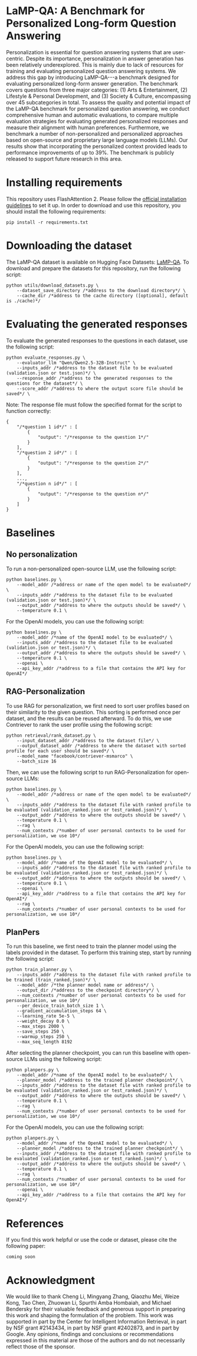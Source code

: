 # LaMP-QA: A Benchmark for Personalized Long-form Question Answering

Personalization is essential for question answering systems that are user-centric. Despite its importance, personalization in answer generation has been relatively underexplored. This is mainly due to lack of resources for training and evaluating personalized question answering systems. We address this gap by introducing LaMP-QA---a benchmark designed for evaluating personalized long-form answer generation. The benchmark covers questions from three major categories: (1) Arts & Entertainment, (2) Lifestyle & Personal Development, and (3) Society & Culture, encompassing over 45 subcategories in total. To assess the quality and potential impact of the LaMP-QA benchmark for personalized question answering, we conduct comprehensive human and automatic evaluations, to compare multiple evaluation strategies for evaluating generated personalized responses and measure their alignment with human preferences. Furthermore, we benchmark a number of non-personalized and personalized approaches based on open-source and proprietary large language models (LLMs). Our results show that incorporating the personalized context provided leads to performance improvements of up to 39\%. The benchmark is publicly released to support future research in this area.

# Installing requirements

This repository uses FlashAttention 2. Please follow the [official installation guidelines](https://github.com/Dao-AILab/flash-attention) to set it up. In order to download and use this repository, you should install the following requirements:

```
pip install -r requirements.txt
```

# Downloading the dataset

The LaMP-QA dataset is available on Hugging Face Datasets: [LaMP-QA](https://huggingface.co/datasets/alireza7/LaMP-QA). To download and prepare the datasets for this repository, run the following script:

```shell
python utils/download_datasets.py \
    --dataset_save_directory /*address to the download directory*/ \
    --cache_dir /*address to the cache directory ([optional], default is ./cache)*/
```

# Evaluating the generated responses

To evaluate the generated responses to the questions in each dataset, use the following script:

```shell
python evaluate_responses.py \
    --evaluator_llm "Qwen/Qwen2.5-32B-Instruct" \
    --inputs_addr /*address to the dataset file to be evaluated (validation.json or test.json)*/ \
    --response_addr /*address to the generated responses to the questions for the dataset*/ \
    --score_addr /*address to where the output score file should be saved*/ \
```

Note: The response file must follow the specified format for the script to function correctly:

```
{
    "/*question 1 id*/" : [
        {
            "output": "/*response to the question 1*/"
        }
    ],
    "/*question 2 id*/" : [
        {
            "output": "/*response to the question 2*/"
        }
    ],
    ...,
    "/*question n id*/" : [
        {
            "output": "/*response to the question n*/"
        }
    ]
}
```

# Baselines

## No personalization

To run a non-personalized open-source LLM, use the following script:

```shell
python baselines.py \
    --model_addr /*address or name of the open model to be evaluated*/ \
    --inputs_addr /*address to the dataset file to be evaluated (validation.json or test.json)*/ \
    --output_addr /*address to where the outputs should be saved*/ \
    --temperature 0.1 \
```

For the OpenAI models, you can use the following script:

```shell
python baselines.py \
    --model_addr /*name of the OpenAI model to be evaluated*/ \
    --inputs_addr /*address to the dataset file to be evaluated (validation.json or test.json)*/ \
    --output_addr /*address to where the outputs should be saved*/ \
    --temperature 0.1 \
    --openai \
    --api_key_addr /*address to a file that contains the API key for OpenAI*/
```

## RAG-Personalization

To use RAG for personalization, we first need to sort user profiles based on their similarity to the given question. This sorting is performed once per dataset, and the results can be reused afterward. To do this, we use Contriever to rank the user profile using the following script:

```shell
python retrieval/rank_dataset.py \
    --input_dataset_addr /*address to the dataset file*/ \
    --output_dataset_addr /*address to where the dataset with sorted profile for each user should be saved*/ \
    --model_name "facebook/contriever-msmarco" \
    --batch_size 16
```

Then, we can use the following script to run RAG-Personalization for open-source LLMs:

```shell
python baselines.py \
    --model_addr /*address or name of the open model to be evaluated*/ \
    --inputs_addr /*address to the dataset file with ranked profile to be evaluated (validation_ranked.json or test_ranked.json)*/ \
    --output_addr /*address to where the outputs should be saved*/ \
    --temperature 0.1 \
    --rag \
    --num_contexts /*number of user personal contexts to be used for personalization, we use 10*/
```

For the OpenAI models, you can use the following script:

```shell
python baselines.py \
    --model_addr /*name of the OpenAI model to be evaluated*/ \
    --inputs_addr /*address to the dataset file with ranked profile to be evaluated (validation_ranked.json or test_ranked.json)*/ \
    --output_addr /*address to where the outputs should be saved*/ \
    --temperature 0.1 \
    --openai \
    --api_key_addr /*address to a file that contains the API key for OpenAI*/
    --rag \
    --num_contexts /*number of user personal contexts to be used for personalization, we use 10*/
```

## PlanPers

To run this baseline, we first need to train the planner model using the labels provided in the dataset. To perform this training step, start by running the following script:


```shell
python train_planner.py \
    --inputs_addr /*address to the dataset file with ranked profile to be trained (train_ranked.json)*/ \
    --model_addr /*the planner model name or address*/ \
    --output_dir /*address to the checkpoint directory*/ \
    --num_contexts /*number of user personal contexts to be used for personalization, we use 10*/
    --per_device_train_batch_size 1 \
    --gradient_accumulation_steps 64 \
    --learning_rate 5e-5 \
    --weight_decay 0.0 \
    --max_steps 2000 \
    --save_steps 250 \
    --warmup_steps 250 \
    --max_seq_length 8192
```

After selecting the planner checkpoint, you can run this baseline with open-source LLMs using the following script:

```shell
python planpers.py \
    --model_addr /*name of the OpenAI model to be evaluated*/ \
    --planner_model /*address to the trained planner checkpoint*/ \
    --inputs_addr /*address to the dataset file with ranked profile to be evaluated (validation_ranked.json or test_ranked.json)*/ \
    --output_addr /*address to where the outputs should be saved*/ \
    --temperature 0.1 \
    --rag \
    --num_contexts /*number of user personal contexts to be used for personalization, we use 10*/
```

For the OpenAI models, you can use the following script:

```shell
python planpers.py \
    --model_addr /*name of the OpenAI model to be evaluated*/ \
    --planner_model /*address to the trained planner checkpoint*/ \
    --inputs_addr /*address to the dataset file with ranked profile to be evaluated (validation_ranked.json or test_ranked.json)*/ \
    --output_addr /*address to where the outputs should be saved*/ \
    --temperature 0.1 \
    --rag \
    --num_contexts /*number of user personal contexts to be used for personalization, we use 10*/
    --openai \
    --api_key_addr /*address to a file that contains the API key for OpenAI*/
```

# References

If you find this work helpful or use the code or dataset, please cite the following paper:

```
coming soon
```

# Acknowledgment

We would like to thank Cheng Li, Mingyang Zhang, Qiaozhu Mei, Weize Kong, Tao Chen, Zhuowan Li, Spurthi Amba Hombaiah, and Michael Bendersky for their valuable feedback and generous support in preparing this work and shaping the formulation of the problem. This work was supported in part by the Center for Intelligent Information Retrieval, in part by NSF grant #2143434, in part by NSF grant #2402873, and in part by Google. Any opinions, findings and conclusions or recommendations expressed in this material are those of the authors and do not necessarily reflect those of the sponsor.
